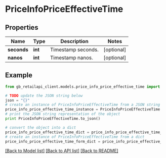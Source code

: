 # PriceInfoPriceEffectiveTime


## Properties
Name | Type | Description | Notes
------------ | ------------- | ------------- | -------------
**seconds** | **int** | Timestamp seconds. | [optional] 
**nanos** | **int** | Timestamp nanos. | [optional] 

## Example

```python
from gb_retailapi_client.models.price_info_price_effective_time import PriceInfoPriceEffectiveTime

# TODO update the JSON string below
json = "{}"
# create an instance of PriceInfoPriceEffectiveTime from a JSON string
price_info_price_effective_time_instance = PriceInfoPriceEffectiveTime.from_json(json)
# print the JSON string representation of the object
print PriceInfoPriceEffectiveTime.to_json()

# convert the object into a dict
price_info_price_effective_time_dict = price_info_price_effective_time_instance.to_dict()
# create an instance of PriceInfoPriceEffectiveTime from a dict
price_info_price_effective_time_form_dict = price_info_price_effective_time.from_dict(price_info_price_effective_time_dict)
```
[[Back to Model list]](../README.md#documentation-for-models) [[Back to API list]](../README.md#documentation-for-api-endpoints) [[Back to README]](../README.md)


